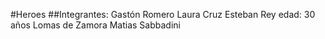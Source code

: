 #Heroes
##Integrantes:
Gastón Romero
Laura Cruz
Esteban Rey edad: 30 años Lomas de Zamora
Matias Sabbadini
